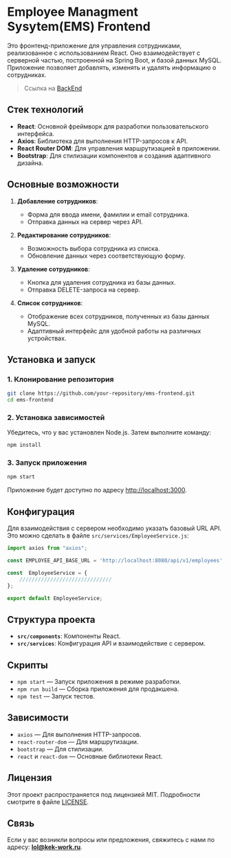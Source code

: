 # Employee Managment Sysytem(EMS) Frontend

Это фронтенд-приложение для управления сотрудниками, реализованное с использованием React. Оно взаимодействует с серверной частью, построенной на Spring Boot, и базой данных MySQL. Приложение позволяет добавлять, изменять и удалять информацию о сотрудниках.
>Ссылка на [BackEnd](https://github.com/DANTECK-dev/ems-springboot-react-backend) 

## Стек технологий

- **React**: Основной фреймворк для разработки пользовательского интерфейса.
- **Axios**: Библиотека для выполнения HTTP-запросов к API.
- **React Router DOM**: Для управления маршрутизацией в приложении.
- **Bootstrap**: Для стилизации компонентов и создания адаптивного дизайна.

## Основные возможности

1. **Добавление сотрудников**:
   - Форма для ввода имени, фамилии и email сотрудника.
   - Отправка данных на сервер через API.

2. **Редактирование сотрудников**:
   - Возможность выбора сотрудника из списка.
   - Обновление данных через соответствующую форму.

3. **Удаление сотрудников**:
   - Кнопка для удаления сотрудника из базы данных.
   - Отправка DELETE-запроса на сервер.

4. **Список сотрудников**:
   - Отображение всех сотрудников, полученных из базы данных MySQL.
   - Адаптивный интерфейс для удобной работы на различных устройствах.

## Установка и запуск

### 1. Клонирование репозитория

```bash
git clone https://github.com/your-repository/ems-frontend.git
cd ems-frontend
```

### 2. Установка зависимостей

Убедитесь, что у вас установлен Node.js. Затем выполните команду:

```bash
npm install
```

### 3. Запуск приложения

```bash
npm start
```

Приложение будет доступно по адресу [http://localhost:3000](http://localhost:3000).

## Конфигурация

Для взаимодействия с сервером необходимо указать базовый URL API. Это можно сделать в файле `src/services/EmployeeService.js`:

```javascript
import axios from "axios";

const EMPLOYEE_API_BASE_URL = 'http://localhost:8080/api/v1/employees';

const  EmployeeService = {
    //////////////////////////////
};

export default EmployeeService;
```

## Структура проекта

- **`src/components`**: Компоненты React.
- **`src/services`**: Конфигурация API и взаимодействие с сервером.

## Скрипты

- `npm start` — Запуск приложения в режиме разработки.
- `npm run build` — Сборка приложения для продакшена.
- `npm test` — Запуск тестов.

## Зависимости

- `axios` — Для выполнения HTTP-запросов.
- `react-router-dom` — Для маршрутизации.
- `bootstrap` — Для стилизации.
- `react` и `react-dom` — Основные библиотеки React.

## Лицензия

Этот проект распространяется под лицензией MIT. Подробности смотрите в файле [LICENSE](LICENSE).

## Связь

Если у вас возникли вопросы или предложения, свяжитесь с нами по адресу: **[lol@kek-work.ru](mailto:lol@kek-work.ru)**.
